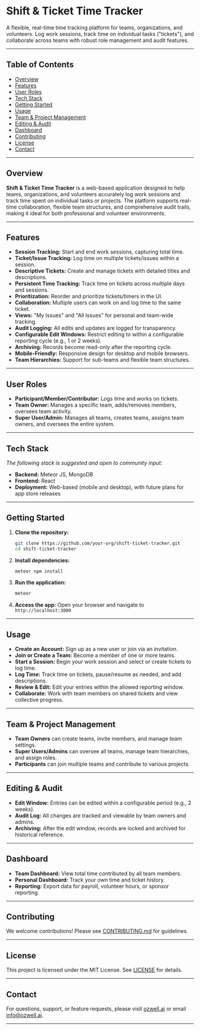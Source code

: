 # Shift & Ticket Time Tracker

A flexible, real-time time tracking platform for teams, organizations, and volunteers. Log work sessions, track time on individual tasks ("tickets"), and collaborate across teams with robust role management and audit features.

---

## Table of Contents

- [Overview](#overview)
- [Features](#features)
- [User Roles](#user-roles)
- [Tech Stack](#tech-stack)
- [Getting Started](#getting-started)
- [Usage](#usage)
- [Team & Project Management](#team--project-management)
- [Editing & Audit](#editing--audit)
- [Dashboard](#dashboard)
- [Contributing](#contributing)
- [License](#license)
- [Contact](#contact)

---

## Overview

**Shift & Ticket Time Tracker** is a web-based application designed to help teams, organizations, and volunteers accurately log work sessions and track time spent on individual tasks or projects. The platform supports real-time collaboration, flexible team structures, and comprehensive audit trails, making it ideal for both professional and volunteer environments.

---

## Features

- **Session Tracking:** Start and end work sessions, capturing total time.
- **Ticket/Issue Tracking:** Log time on multiple tickets/issues within a session.
- **Descriptive Tickets:** Create and manage tickets with detailed titles and descriptions.
- **Persistent Time Tracking:** Track time on tickets across multiple days and sessions.
- **Prioritization:** Reorder and prioritize tickets/timers in the UI.
- **Collaboration:** Multiple users can work on and log time to the same ticket.
- **Views:** "My Issues" and "All Issues" for personal and team-wide tracking.
- **Audit Logging:** All edits and updates are logged for transparency.
- **Configurable Edit Windows:** Restrict editing to within a configurable reporting cycle (e.g., 1 or 2 weeks).
- **Archiving:** Records become read-only after the reporting cycle.
- **Mobile-Friendly:** Responsive design for desktop and mobile browsers.
- **Team Hierarchies:** Support for sub-teams and flexible team structures.

---

## User Roles

- **Participant/Member/Contributor:** Logs time and works on tickets.
- **Team Owner:** Manages a specific team, adds/removes members, oversees team activity.
- **Super User/Admin:** Manages all teams, creates teams, assigns team owners, and oversees the entire system.

---

## Tech Stack

*The following stack is suggested and open to community input:*

- **Backend:** Meteor JS, MongoDB
- **Frontend:** React
- **Deployment:** Web-based (mobile and desktop), with future plans for app store releases

---

## Getting Started

1. **Clone the repository:**
   ```bash
   git clone https://github.com/your-org/shift-ticket-tracker.git
   cd shift-ticket-tracker
   ```

2. **Install dependencies:**
   ```bash
   meteor npm install
   ```

3. **Run the application:**
   ```bash
   meteor
   ```

4. **Access the app:**
   Open your browser and navigate to `http://localhost:3000`

---

## Usage

- **Create an Account:** Sign up as a new user or join via an invitation.
- **Join or Create a Team:** Become a member of one or more teams.
- **Start a Session:** Begin your work session and select or create tickets to log time.
- **Log Time:** Track time on tickets, pause/resume as needed, and add descriptions.
- **Review & Edit:** Edit your entries within the allowed reporting window.
- **Collaborate:** Work with team members on shared tickets and view collective progress.

---

## Team & Project Management

- **Team Owners** can create teams, invite members, and manage team settings.
- **Super Users/Admins** can oversee all teams, manage team hierarchies, and assign roles.
- **Participants** can join multiple teams and contribute to various projects.

---

## Editing & Audit

- **Edit Window:** Entries can be edited within a configurable period (e.g., 2 weeks).
- **Audit Log:** All changes are tracked and viewable by team owners and admins.
- **Archiving:** After the edit window, records are locked and archived for historical reference.

---

## Dashboard

- **Team Dashboard:** View total time contributed by all team members.
- **Personal Dashboard:** Track your own time and ticket history.
- **Reporting:** Export data for payroll, volunteer hours, or sponsor reporting.

---

## Contributing

We welcome contributions! Please see [CONTRIBUTING.md](CONTRIBUTING.md) for guidelines.

---

## License

This project is licensed under the MIT License. See [LICENSE](LICENSE) for details.

---

## Contact

For questions, support, or feature requests, please visit [ozwell.ai](https://ozwell.ai?utm_source=bluehive&utm_medium=chat&utm_campaign=bluehive-ai) or email [info@ozwell.ai](mailto:info@ozwell.ai).

---
